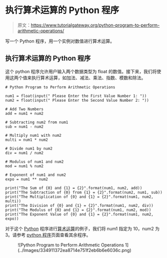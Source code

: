 # 执行算术运算的 Python 程序

> 原文：<https://www.tutorialgateway.org/python-program-to-perform-arithmetic-operations/>

写一个 Python 程序，用一个实例对数值进行算术运算。

## 执行算术运算的 Python 程序

这个 python 程序允许用户输入两个数据类型为 float 的数值。接下来，我们将使用这两个值来执行算术运算，如加法、减法、乘法、指数、模数和除法。

```
# Python Program to Perform Arithmetic Operations

num1 = float(input(" Please Enter the First Value Number 1: "))
num2 = float(input(" Please Enter the Second Value Number 2: "))

# Add Two Numbers
add = num1 + num2

# Subtracting num2 from num1
sub = num1 - num2

# Multiply num1 with num2
multi = num1 * num2

# Divide num1 by num2
div = num1 / num2

# Modulus of num1 and num2
mod = num1 % num2

# Exponent of num1 and num2
expo = num1 ** num2

print("The Sum of {0} and {1} = {2}".format(num1, num2, add))
print("The Subtraction of {0} from {1} = {2}".format(num2, num1, sub))
print("The Multiplication of {0} and {1} = {2}".format(num1, num2, multi))
print("The Division of {0} and {1} = {2}".format(num1, num2, div))
print("The Modulus of {0} and {1} = {2}".format(num1, num2, mod))
print("The Exponent Value of {0} and {1} = {2}".format(num1, num2, expo))
```

对于这个 [Python](https://www.tutorialgateway.org/python-tutorial/) 程序进行[算术运算](https://www.tutorialgateway.org/python-arithmetic-operators/)的例子，我们将 num1 指定为 10，num2 为 3。请参考 [python 程序](https://www.tutorialgateway.org/python-programming-examples/)页面查看其余程序。

<figure class="wp-block-image">![Python Program to Perform Arithmetic Operations 1](../Images/334911372ea8714e751f2eb6b6e6036c.png)</figure>